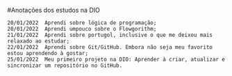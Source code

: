 #Anotações dos estudos na DIO

	20/01/2022	Aprendi sobre lógica de programação;
	20/01/2022	Aprendi umpouco sobre o Flowgorithm;
	21/01/2022	Aprendi sobre portugol, inclusive o que me deixou mais relaxado ao estudar;
	22/01/2022	Aprendi sobre Git/GitHub. Embora não seja meu favorito estou aprendendo à gostar;
	25/01/2022	Meu primeiro projeto na DIO: Aprender à criar, atualizar e sincronizar um repositório no GitHub.